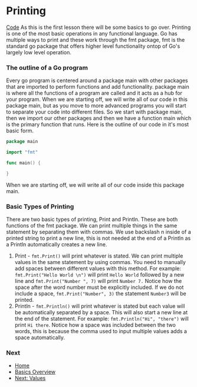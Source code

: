 # Printing

[Code](./printing.go)
As this is the first lesson there will be some basics to go over. Printing is one of the most basic operations in any functional language. Go has multiple ways to print and these work through the fmt package, fmt is the standard go package that offers higher level functionality ontop of Go's largely low level operation.

### The outline of a Go program
Every go program is centered around a package main with other packages that are imported to perform functions and add functionality. package main is where all the functions of a program are called and it acts as a hub for your program. When we are starting off, we will write all of our code in this package main, but as you move to more advanced programs you will start to separate your code into different files. So we start with package main, then we import our other packages and then we have a function main which is the primary function that runs. Here is the outline of our code in it's most basic form.
```go
package main

import "fmt"

func main() {

}
```
When we are starting off, we will write all of our code inside this package main.

### Basic Types of Printing
There are two basic types of printing, Print and Println. These are both functions of the fmt package. We can print multiple things in the same statement by separating them with commas. We use backslash n inside of a printed string to print a new line, this is not needed at the end of a Println as a Println automatically creates a new line.

1. Print - `fmt.Print()` will print whatever is stated. We can print multiple values in the same statement by using commas. You need to manually add spaces between different values with this method.
	For example: `fmt.Print("Hello World \n")` will print `Hello World` followed by a new line and `fmt.Print("Number ", 7)` will print `Number 7.` Notice how the space after the word number must be explicitly included. If we do not include a space, `fmt.Print("Number", 3)` the statement `Number3` will be printed.
1. Println - `fmt.Println()` will print whatever is stated but each value will be automatically separated by a space. This will also start a new line at the end of the statement.
	For example: `fmt.Println("Hi", "there")` will print `Hi there`. Notice how a space was included between the two words, this is because the comma used to input multiple values adds a space automatically.

### Next

* [Home](../../README.md)
* [Basics Overview](../basics.md)
* [Next: Values](../values/values.md)
